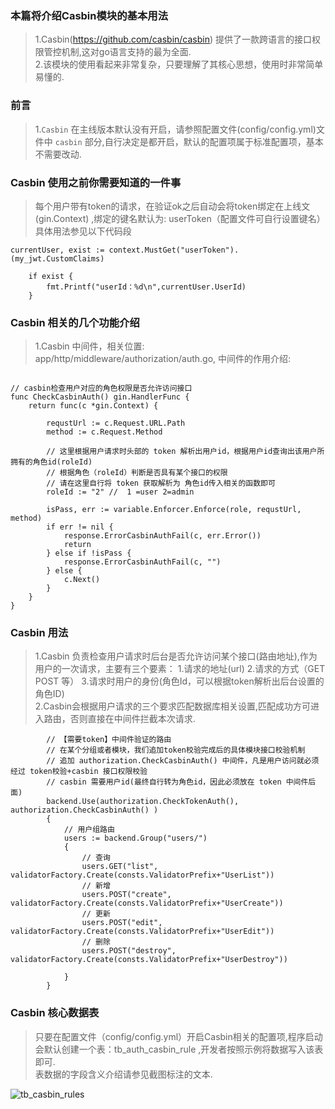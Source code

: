 ###  本篇将介绍Casbin模块的基本用法     
> 1.Casbin(https://github.com/casbin/casbin) 提供了一款跨语言的接口权限管控机制,这对go语言支持的最为全面.  
> 2.该模块的使用看起来非常复杂，只要理解了其核心思想，使用时非常简单易懂的.  


###  前言  
> 1.`Casbin` 在主线版本默认没有开启，请参照配置文件(config/config.yml)文件中 `casbin` 部分,自行决定是都开启，默认的配置项属于标准配置项，基本不需要改动.    

### Casbin 使用之前你需要知道的一件事
> 每个用户带有token的请求，在验证ok之后自动会将token绑定在上线文(gin.Context) ,绑定的键名默认为: userToken（配置文件可自行设置键名）
> 具体用法参见以下代码段     
```code   
currentUser, exist := context.MustGet("userToken").(my_jwt.CustomClaims)

	if exist {
		fmt.Printf("userId：%d\n",currentUser.UserId)
	}

```


###  Casbin 相关的几个功能介绍  
>   1.Casbin 中间件，相关位置: app/http/middleware/authorization/auth.go, 中间件的作用介绍:  
```code

// casbin检查用户对应的角色权限是否允许访问接口
func CheckCasbinAuth() gin.HandlerFunc {
	return func(c *gin.Context) {
	
		requstUrl := c.Request.URL.Path
		method := c.Request.Method
		
		// 这里根据用户请求时头部的 token 解析出用户id，根据用户id查询出该用户所拥有的角色id(roleId)
		// 根据角色（roleId）判断是否具有某个接口的权限
		// 请在这里自行将 token 获取解析为 角色id传入相关的函数即可  
		roleId := "2" //  1 =user 2=admin

		isPass, err := variable.Enforcer.Enforce(role, requstUrl, method)
		if err != nil {
			response.ErrorCasbinAuthFail(c, err.Error())
			return
		} else if !isPass {
			response.ErrorCasbinAuthFail(c, "")
		} else {
			c.Next()
		}
	}
}

```

###  Casbin 用法  
> 1.Casbin 负责检查用户请求时后台是否允许访问某个接口(路由地址),作为用户的一次请求，主要有三个要素： 1.请求的地址(url) 2.请求的方式（GET POST 等） 3.请求时用户的身份(角色Id，可以根据token解析出后台设置的角色ID)  
> 2.Casbin会根据用户请求的三个要求匹配数据库相关设置,匹配成功方可进入路由，否则直接在中间件拦截本次请求.  
```code  
		// 【需要token】中间件验证的路由
		// 在某个分组或者模块，我们追加token校验完成后的具体模块接口校验机制
		// 追加 authorization.CheckCasbinAuth() 中间件，凡是用户访问就必须经过 token校验+casbin 接口权限校验  
		// casbin 需要用户id(最终自行转为角色id，因此必须放在 token 中间件后面)  
		backend.Use(authorization.CheckTokenAuth(), authorization.CheckCasbinAuth() )
		{
			// 用户组路由
			users := backend.Group("users/")
			{
				// 查询 
				users.GET("list", validatorFactory.Create(consts.ValidatorPrefix+"UserList"))
				// 新增
				users.POST("create", validatorFactory.Create(consts.ValidatorPrefix+"UserCreate"))
				// 更新
				users.POST("edit", validatorFactory.Create(consts.ValidatorPrefix+"UserEdit"))
				// 删除
				users.POST("destroy", validatorFactory.Create(consts.ValidatorPrefix+"UserDestroy"))

			}
		}	

```


###  Casbin 核心数据表  
> 只要在配置文件（config/config.yml）开启Casbin相关的配置项,程序启动会默认创建一个表：tb_auth_casbin_rule ,开发者按照示例将数据写入该表即可.  
> 表数据的字段含义介绍请参见截图标注的文本.    

![tb_casbin_rules](https://www.ginskeleton.com/images/casbin_introduce.jpg)  
